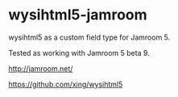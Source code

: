 wysihtml5-jamroom
=================

wysihtml5 as a custom field type for Jamroom 5.

Tested as working with Jamroom 5 beta 9.

http://jamroom.net/

https://github.com/xing/wysihtml5
